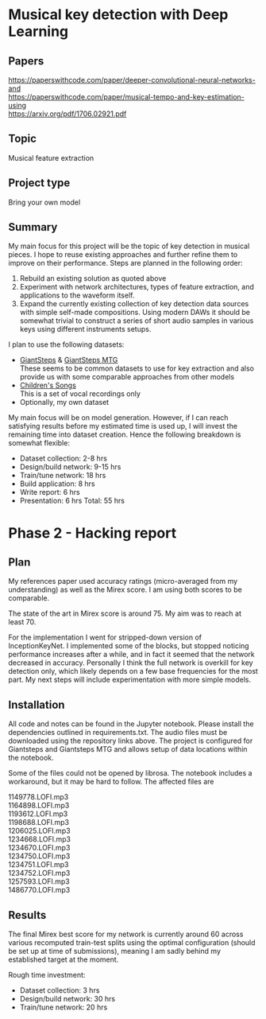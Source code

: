 # Musical key detection with Deep Learning

## Papers
https://paperswithcode.com/paper/deeper-convolutional-neural-networks-and  
https://paperswithcode.com/paper/musical-tempo-and-key-estimation-using  
https://arxiv.org/pdf/1706.02921.pdf  

## Topic
Musical feature extraction

## Project type
Bring your own model

## Summary
My main focus for this project will be the topic of key detection in musical pieces. I hope to reuse existing approaches and further refine them to improve on their performance. Steps are planned in the following order:
1. Rebuild an existing solution as quoted above
2. Experiment with network architectures, types of feature extraction, and applications to the waveform itself.
3. Expand the currently existing collection of key detection data sources with simple self-made compositions. Using modern DAWs it should be somewhat trivial to construct a series of short audio samples in various keys using different instruments setups.

I plan to use the following datasets:
* [GiantSteps](https://github.com/GiantSteps/giantsteps-key-dataset) & [GiantSteps MTG](https://github.com/GiantSteps/giantsteps-mtg-key-dataset)  
These seems to be common datasets to use for key extraction and also provide us with some comparable approaches from other models
* [Children's Songs](https://dagshub.com/kinkusuma/children-song-dataset)  
This is a set of vocal recordings only
* Optionally, my own dataset

My main focus will be on model generation. However, if I can reach satisfying results before my estimated time is used up, I will invest the remaining time into dataset creation. Hence the following breakdown is somewhat flexible:
* Dataset collection: 2-8 hrs
* Design/build network: 9-15 hrs
* Train/tune network: 18 hrs
* Build application: 8 hrs
* Write report: 6 hrs
* Presentation: 6 hrs
Total: 55 hrs


# Phase 2 - Hacking report

## Plan
My references paper used accuracy ratings (micro-averaged from my understanding) as well as the Mirex score. I am using both scores to be comparable.

The state of the art in Mirex score is around 75. My aim was to reach at least 70.

For the implementation I went for stripped-down version of InceptionKeyNet. I implemented some of the blocks, but stopped noticing performance increases after a while, and in fact it seemed that the network decreased in accuracy. Personally I think the full network is overkill for key detection only, which likely depends on a few base frequencies for the most part. My next steps will include experimentation with more simple models.

## Installation
All code and notes can be found in the Jupyter notebook. Please install the dependencies outlined in requirements.txt. The audio files must be downloaded using the repository links above. The project is configured for Giantsteps and Giantsteps MTG and allows setup of data locations within the notebook.

Some of the files could not be opened by librosa. The notebook includes a workaround, but it may be hard to follow. The affected files are

1149778.LOFI.mp3  
1164898.LOFI.mp3  
1193612.LOFI.mp3  
1198688.LOFI.mp3  
1206025.LOFI.mp3  
1234668.LOFI.mp3  
1234670.LOFI.mp3  
1234750.LOFI.mp3  
1234751.LOFI.mp3  
1234752.LOFI.mp3  
1257593.LOFI.mp3  
1486770.LOFI.mp3  

## Results
The final Mirex best score for my network is currently around 60 across various recomputed train-test splits using the optimal configuration (should be set up at time of submissions), meaning I am sadly behind my established target at the moment.

Rough time investment:
* Dataset collection: 3 hrs
* Design/build network: 30 hrs
* Train/tune network: 20 hrs
